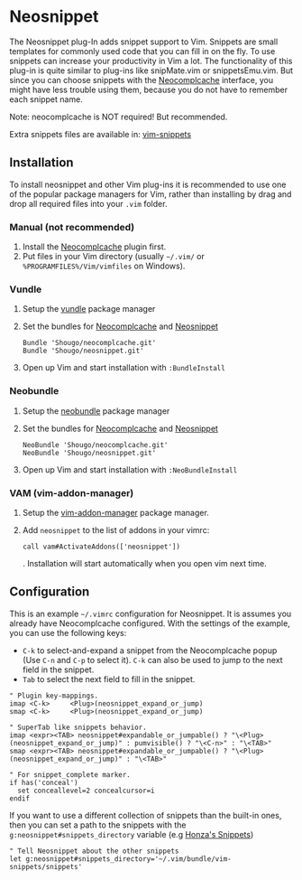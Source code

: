 Neosnippet
==========

The Neosnippet plug-In adds snippet support to Vim. Snippets are
small templates for commonly used code that you can fill in on the
fly. To use snippets can increase your productivity in Vim a lot.
The functionality of this plug-in is quite similar to plug-ins like
snipMate.vim or snippetsEmu.vim. But since you can choose snippets with the
[Neocomplcache](https://github.com/Shougo/neocomplcache) interface, you might
have less trouble using them, because you do not have to remember each snippet
name.

Note: neocomplcache is NOT required! But recommended.

Extra snippets files are available in:
[vim-snippets](https://github.com/honza/vim-snippets)

Installation
------------

To install neosnippet and other Vim plug-ins it is recommended to use one of the
popular package managers for Vim, rather than installing by drag and drop all
required files into your `.vim` folder.

### Manual (not recommended)

1. Install the [Neocomplcache](https://github.com/Shougo/neocomplcache) plugin first.
2. Put files in your Vim directory (usually `~/.vim/` or
   `%PROGRAMFILES%/Vim/vimfiles` on Windows).

### Vundle 

1. Setup the [vundle](https://github.com/gmarik/vundle) package manager 
2. Set the bundles for [Neocomplcache](https://github.com/Shougo/neocomplcache) and [Neosnippet](https://github.com/Shougo/neosnippet) 

    ```
    Bundle 'Shougo/neocomplcache.git'
    Bundle 'Shougo/neosnippet.git'
    ```

3. Open up Vim and start installation with `:BundleInstall`

### Neobundle 

1. Setup the [neobundle](https://github.com/Shougo/neobundle.vim) package manager 
2. Set the bundles for [Neocomplcache](https://github.com/Shougo/neocomplcache) and [Neosnippet](https://github.com/Shougo/neosnippet) 

    ```
    NeoBundle 'Shougo/neocomplcache.git'
    NeoBundle 'Shougo/neosnippet.git'
    ```

3. Open up Vim and start installation with `:NeoBundleInstall`

### VAM (vim-addon-manager)

1. Setup the [vim-addon-manager](https://github.com/MarcWeber/vim-addon-manager) 
   package manager.
2. Add `neosnippet` to the list of addons in your vimrc:

    ```vim
    call vam#ActivateAddons(['neosnippet'])
    ```

    . Installation will start automatically when you open vim next time.

Configuration
-------------

This is an example `~/.vimrc` configuration for Neosnippet. It is assumes you
already have Neocomplcache configured. With the settings of the example, you
can use the following keys:

* `C-k` to select-and-expand a snippet from the Neocomplcache popup (Use `C-n`
  and `C-p` to select it). `C-k` can also be used to jump to the next field in
  the snippet.
* `Tab` to select the next field to fill in the snippet.

```vim
" Plugin key-mappings.
imap <C-k>     <Plug>(neosnippet_expand_or_jump)
smap <C-k>     <Plug>(neosnippet_expand_or_jump)

" SuperTab like snippets behavior.
imap <expr><TAB> neosnippet#expandable_or_jumpable() ? "\<Plug>(neosnippet_expand_or_jump)" : pumvisible() ? "\<C-n>" : "\<TAB>"
smap <expr><TAB> neosnippet#expandable_or_jumpable() ? "\<Plug>(neosnippet_expand_or_jump)" : "\<TAB>"

" For snippet_complete marker.
if has('conceal')
  set conceallevel=2 concealcursor=i
endif

```

If you want to use a different collection of snippets than the
built-in ones, then you can set a path to the snippets with
the `g:neosnippet#snippets_directory` variable (e.g [Honza's
Snippets](https://github.com/honza/vim-snippets))

```vim
" Tell Neosnippet about the other snippets
let g:neosnippet#snippets_directory='~/.vim/bundle/vim-snippets/snippets'
```

